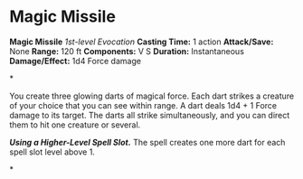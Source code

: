 # Magic Missile

**Magic Missile**
_1st-level Evocation_
**Casting Time:** 1 action
**Attack/Save:** None
**Range:** 120 ft
**Components:** V S
**Duration:** Instantaneous
**Damage/Effect:** 1d4 Force damage

*<p>You create three glowing darts of magical force. Each dart strikes a creature of your choice that you can see within range. A dart deals 1d4 + 1 Force damage to its target. The darts all strike simultaneously, and you can direct them to hit one creature or several.

***Using a Higher-Level Spell Slot.*** The spell creates one more dart for each spell slot level above 1.</p>*